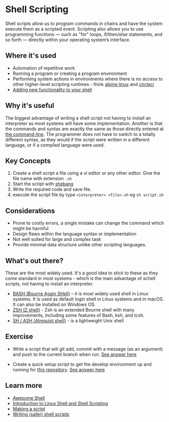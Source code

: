 # Shell Scripting

<!-- TODO Commandline tutorial -->

Shell scripts allow us to program commands in chains and have the system execute them as a scripted event. Scripting also allows you to use programming functions — such as "for" loops, if/then/else statements, and so forth — directly within your operating system’s interface.

<!-- And, you don’t have to learn another language because you’re using what you already know: [the command-line](/docs/learning/the-command-line). -->

## Where it's used

- Automation of repetitive work
- Running a program or creating a program environment
- Performing system actions in environments where there is no access to other higher-level scripting runtimes - think [alpine linux](https://stackoverflow.com/a/44804509) and [circleci](https://circleci.com/docs/2.0/using-shell-scripts/)
- [Adding new functionality to your shell](https://gist.github.com/dropofwill/473b4bfdd4b2359ebf5f)

## Why it's useful

The biggest advantage of writing a shell script not having to install an interpreter as most systems will have some implementation. Another is that the commands and syntax are exactly the same as those directly entered at [the command-line](#TODO). The programmer does not have to switch to a totally different syntax, as they would if the script were written in a different language, or if a compiled language were used.

## Key Concepts

1. Create a shell script a file using a vi editor or any other editor. Give the file name with extension `.sh`
1. Start the script with [shebang](https://bash.cyberciti.biz/guide/Shebang)
1. Write the required code and save file.
1. execute the script file by type `<interpreter> <file>.sh` eg `sh script.sh`

## Considerations

- Prone to costly errors, a single mistake can change the command which might be harmful
- Design flaws within the language syntax or implementation
- Not well suited for large and complex task
- Provide minimal data structure unlike other scripting languages.

## What's out there?

These are the most widely used. It's a good idea to stick to these as they come standard in most systems - which is the main advantage of schell scripts, not having to install an interpreter.

- [BASH (Bourne Again SHell)](<https://en.wikipedia.org/wiki/Bash_(Unix_shell)>) – it is most widely used shell in Linux systems. It is used as default login shell in Linux systems and in macOS. It can also be installed on Windows OS.
- [ZSH (Z shell)](https://en.wikipedia.org/wiki/Z_shell) - Zsh is an extended Bourne shell with many improvements, including some features of Bash, ksh, and tcsh.
- [SH / ASH (Almquist shell)](https://en.wikipedia.org/wiki/Almquist_shell) - is a lightweight Unix shell

## Exercise

- Write a script that will git add, commit with a message (as an argument) and push to the current branch when run. [See answer here](answer-git-add-commit-push)

- Create a quick setup script to get the develop environment up and running for [this repository](https://github.com/radically-digital/radically-digital.github.io). [See answer here](answer-quick-setup-repo)

## Learn more

- [Awesome Shell](https://github.com/alebcay/awesome-shell)
- [Introduction to Linux Shell and Shell Scripting](https://www.geeksforgeeks.org/introduction-linux-shell-shell-scripting/)
- [Making a script](https://unix.stackexchange.com/a/429229)
- [Writing (safer) shell scripts](https://sipb.mit.edu/doc/safe-shell/)

